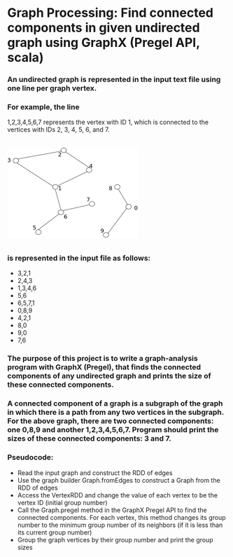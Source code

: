Graph Processing: Find connected components in given undirected graph using GraphX (Pregel API, scala)
===============================================================================
### An undirected graph is represented in the input text file using one line per graph vertex. 
### For example, the line

1,2,3,4,5,6,7
 represents the vertex with ID 1, which is connected to the vertices with IDs 2, 3, 4, 5, 6, and 7.
######
![Undirected-Graph](p2.png?raw=true)
######
### is represented in the input file as follows:
- 3,2,1
- 2,4,3
- 1,3,4,6
- 5,6
- 6,5,7,1
- 0,8,9
- 4,2,1
- 8,0
- 9,0
- 7,6

### The purpose of this project is to write a graph-analysis program with GraphX (Pregel), that finds the connected components of any undirected graph and prints the size of these connected components. 
### A connected component of a graph is a subgraph of the graph in which there is a path from any two vertices in the subgraph. For the above graph, there are two connected components: one 0,8,9 and another 1,2,3,4,5,6,7. Program should print the sizes of these connected components: 3 and 7.
#####
### Pseudocode:
- Read the input graph and construct the RDD of edges
- Use the graph builder Graph.fromEdges to construct a Graph from the RDD of edges
- Access the VertexRDD and change the value of each vertex to be the vertex ID (initial group number)
- Call the Graph.pregel method in the GraphX Pregel API to find the connected components. For each vertex, this method changes its group number to the minimum group number of its neighbors (if it is less than its current group number)
- Group the graph vertices by their group number and print the group sizes


